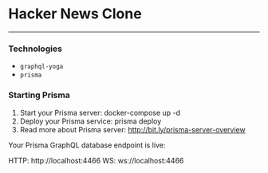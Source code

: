 # Hacker News Clone
--------

### Technologies
* `graphql-yoga`
* `prisma`


### Starting Prisma
  1. Start your Prisma server: docker-compose up -d
  2. Deploy your Prisma service: prisma deploy
  3. Read more about Prisma server:
     http://bit.ly/prisma-server-overview


Your Prisma GraphQL database endpoint is live:

  HTTP:  http://localhost:4466
  WS:    ws://localhost:4466